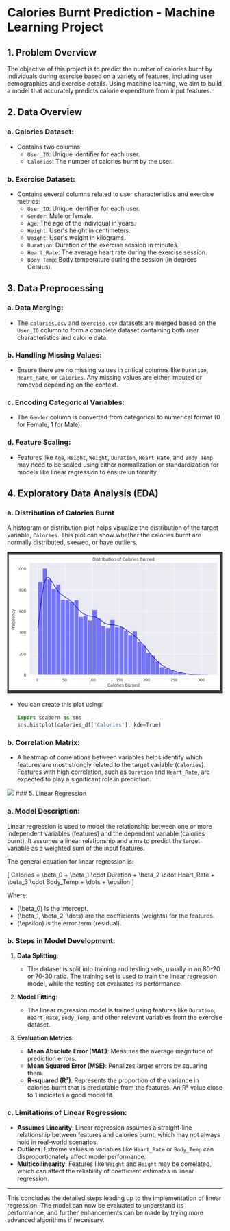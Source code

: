 # Calories Burnt Prediction - Machine Learning Project

## 1. Problem Overview
The objective of this project is to predict the number of calories burnt by individuals during exercise based on a variety of features, including user demographics and exercise details. Using machine learning, we aim to build a model that accurately predicts calorie expenditure from input features.

## 2. Data Overview

### a. **Calories Dataset**:
- Contains two columns:
  - `User_ID`: Unique identifier for each user.
  - `Calories`: The number of calories burnt by the user.

### b. **Exercise Dataset**:
- Contains several columns related to user characteristics and exercise metrics:
  - `User_ID`: Unique identifier for each user.
  - `Gender`: Male or female.
  - `Age`: The age of the individual in years.
  - `Height`: User's height in centimeters.
  - `Weight`: User's weight in kilograms.
  - `Duration`: Duration of the exercise session in minutes.
  - `Heart_Rate`: The average heart rate during the exercise session.
  - `Body_Temp`: Body temperature during the session (in degrees Celsius).

## 3. Data Preprocessing

### a. **Data Merging**:
- The `calories.csv` and `exercise.csv` datasets are merged based on the `User_ID` column to form a complete dataset containing both user characteristics and calorie data.

### b. **Handling Missing Values**:
- Ensure there are no missing values in critical columns like `Duration`, `Heart_Rate`, or `Calories`. Any missing values are either imputed or removed depending on the context.

### c. **Encoding Categorical Variables**:
- The `Gender` column is converted from categorical to numerical format (0 for Female, 1 for Male).

### d. **Feature Scaling**:
- Features like `Age`, `Height`, `Weight`, `Duration`, `Heart_Rate`, and `Body_Temp` may need to be scaled using either normalization or standardization for models like linear regression to ensure uniformity.

## 4. Exploratory Data Analysis (EDA)

### a. **Distribution of Calories Burnt**
A histogram or distribution plot helps visualize the distribution of the target variable, `Calories`. This plot can show whether the calories burnt are normally distributed, skewed, or have outliers.

<img src="Distribution of Calories Burned.png" />

- You can create this plot using:
  ```python
  import seaborn as sns
  sns.histplot(calories_df['Calories'], kde=True)
### b. **Correlation Matrix**:
- A heatmap of correlations between variables helps identify which features are most strongly related to the target variable (`Calories`). Features with high correlation, such as `Duration` and `Heart_Rate`, are expected to play a significant role in prediction.
<img src="Correlation Matrix.png" />
### 5. Linear Regression

### a. **Model Description**:
Linear regression is used to model the relationship between one or more independent variables (features) and the dependent variable (calories burnt). It assumes a linear relationship and aims to predict the target variable as a weighted sum of the input features.

The general equation for linear regression is:

\[
Calories = \beta_0 + \beta_1 \cdot Duration + \beta_2 \cdot Heart\_Rate + \beta_3 \cdot Body\_Temp + \dots + \epsilon
\]

Where:
- \(\beta_0\) is the intercept.
- \(\beta_1, \beta_2, \dots\) are the coefficients (weights) for the features.
- \(\epsilon\) is the error term (residual).

### b. **Steps in Model Development**:
1. **Data Splitting**:
   - The dataset is split into training and testing sets, usually in an 80-20 or 70-30 ratio. The training set is used to train the linear regression model, while the testing set evaluates its performance.
   
2. **Model Fitting**:
   - The linear regression model is trained using features like `Duration`, `Heart_Rate`, `Body_Temp`, and other relevant variables from the exercise dataset.

3. **Evaluation Metrics**:
   - **Mean Absolute Error (MAE)**: Measures the average magnitude of prediction errors.
   - **Mean Squared Error (MSE)**: Penalizes larger errors by squaring them.
   - **R-squared (R²)**: Represents the proportion of the variance in calories burnt that is predictable from the features. An R² value close to 1 indicates a good model fit.

### c. **Limitations of Linear Regression**:
- **Assumes Linearity**: Linear regression assumes a straight-line relationship between features and calories burnt, which may not always hold in real-world scenarios.
- **Outliers**: Extreme values in variables like `Heart_Rate` or `Body_Temp` can disproportionately affect model performance.
- **Multicollinearity**: Features like `Weight` and `Height` may be correlated, which can affect the reliability of coefficient estimates in linear regression.

---

This concludes the detailed steps leading up to the implementation of linear regression. The model can now be evaluated to understand its performance, and further enhancements can be made by trying more advanced algorithms if necessary.
